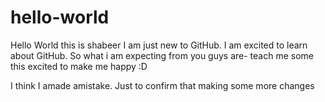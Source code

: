 # hello-world
Hello World this is shabeer
I am just new to GitHub. I am excited to learn about GitHub.
So what i am expecting from you guys are- teach me some this excited to make me happy :D

I think I amade amistake. Just to confirm that making some more changes
